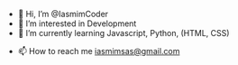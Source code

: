 - 👋 Hi, I’m @IasmimCoder
- 👀 I’m interested in Development
- 🌱 I’m currently learning Javascript, Python, (HTML, CSS)
<!-- - 💞️ I’m looking to collaborate on ... -->
- 📫 How to reach me iasmimsas@gmail.com

<!---
IasmimCoder/IasmimCoder is a ✨ special ✨ repository because its `README.md` (this file) appears on your GitHub profile.
You can click the Preview link to take a look at your changes.
--->
